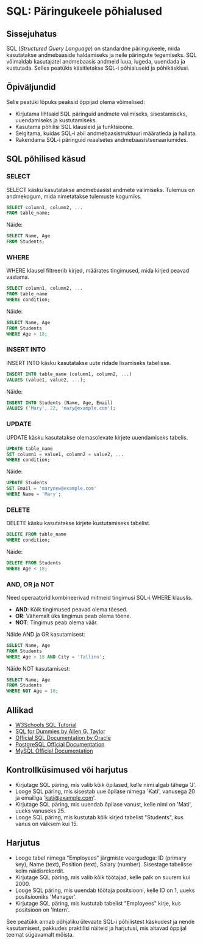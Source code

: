 # SQL: Päringukeele põhialused

## Sissejuhatus

SQL (*Structured Query Language*) on standardne päringukeele, mida kasutatakse andmebaaside haldamiseks ja neile päringute tegemiseks. SQL võimaldab kasutajatel andmebaasis andmeid luua, lugeda, uuendada ja kustutada. Selles peatükis käsitletakse SQL-i põhialuseid ja põhikäsklusi.

## Õpiväljundid

Selle peatüki lõpuks peaksid õppijad olema võimelised:

- Kirjutama lihtsaid SQL päringuid andmete valimiseks, sisestamiseks, uuendamiseks ja kustutamiseks.
- Kasutama põhilisi SQL klausleid ja funktsioone.
- Selgitama, kuidas SQL-i abil andmebaasistruktuuri määratleda ja hallata.
- Rakendama SQL-i päringuid reaalsetes andmebaasistsenaariumides.

## SQL põhilised käsud

### SELECT

SELECT käsku kasutatakse andmebaasist andmete valimiseks. Tulemus on andmekogum, mida nimetatakse tulemuste kogumiks.

```sql
SELECT column1, column2, ...
FROM table_name;
```

Näide:

```sql
SELECT Name, Age
FROM Students;
```

### WHERE

WHERE klausel filtreerib kirjed, määrates tingimused, mida kirjed peavad vastama.

```sql
SELECT column1, column2, ...
FROM table_name
WHERE condition;
```

Näide:

```sql
SELECT Name, Age
FROM Students
WHERE Age > 18;
```

### INSERT INTO

INSERT INTO käsku kasutatakse uute ridade lisamiseks tabelisse.

```sql
INSERT INTO table_name (column1, column2, ...)
VALUES (value1, value2, ...);
```

Näide:

```sql
INSERT INTO Students (Name, Age, Email)
VALUES ('Mary', 22, 'mary@example.com');
```

### UPDATE

UPDATE käsku kasutatakse olemasolevate kirjete uuendamiseks tabelis.

```sql
UPDATE table_name
SET column1 = value1, column2 = value2, ...
WHERE condition;
```

Näide:

```sql
UPDATE Students
SET Email = 'marynew@example.com'
WHERE Name = 'Mary';
```

### DELETE

DELETE käsku kasutatakse kirjete kustutamiseks tabelist.

```sql
DELETE FROM table_name
WHERE condition;
```

Näide:

```sql
DELETE FROM Students
WHERE Age < 18;
```

### AND, OR ja NOT

Need operaatorid kombineerivad mitmeid tingimusi SQL-i WHERE klauslis.

- **AND**: Kõik tingimused peavad olema tõesed.
- **OR**: Vähemalt üks tingimus peab olema tõene.
- **NOT**: Tingimus peab olema väär.

Näide AND ja OR kasutamisest:

```sql
SELECT Name, Age
FROM Students
WHERE Age > 18 AND City = 'Tallinn';
```

Näide NOT kasutamisest:

```sql
SELECT Name, Age
FROM Students
WHERE NOT Age = 18;
```

## Allikad

- [W3Schools SQL Tutorial](https://www.w3schools.com/sql/)
- [SQL for Dummies by Allen G. Taylor](https://www.amazon.com/SQL-Dummies-Computer-Tech/dp/1119527074)
- [Official SQL Documentation by Oracle](https://docs.oracle.com/en/database/oracle/oracle-database/19/sqlrf/index.html)
- [PostgreSQL Official Documentation](https://www.postgresql.org/docs/)
- [MySQL Official Documentation](https://dev.mysql.com/doc/)

## Kontrollküsimused või harjutus

- Kirjutage SQL päring, mis valib kõik õpilased, kelle nimi algab tähega 'J'.
- Looge SQL päring, mis sisestab uue õpilase nimega 'Kati', vanusega 20 ja emailiga 'kati@example.com'.
- Kirjutage SQL päring, mis uuendab õpilase vanust, kelle nimi on 'Mati', uueks vanuseks 25.
- Looge SQL päring, mis kustutab kõik kirjed tabelist "Students", kus vanus on väiksem kui 15.

## Harjutus

- Looge tabel nimega "Employees" järgmiste veergudega: ID (primary key), Name (text), Position (text), Salary (number). Sisestage tabelisse kolm näidisrekordit.
- Kirjutage SQL päring, mis valib kõik töötajad, kelle palk on suurem kui 2000.
- Looge SQL päring, mis uuendab töötaja positsiooni, kelle ID on 1, uueks positsiooniks 'Manager'.
- Kirjutage SQL päring, mis kustutab tabelist "Employees" kirje, kus positsioon on 'Intern'.

See peatükk annab põhjaliku ülevaate SQL-i põhilistest käskudest ja nende kasutamisest, pakkudes praktilisi näiteid ja harjutusi, mis aitavad õppijal teemat sügavamalt mõista.